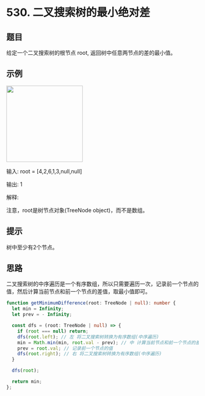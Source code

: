 # 530. 二叉搜索树的最小绝对差

## 题目

给定一个二叉搜索树的根节点 root, 返回树中任意两节点的差的最小值。

## 示例

<img src="https://assets.leetcode.com/uploads/2021/02/05/bst1.jpg" width="200" height="200" />

输入: root = [4,2,6,1,3,null,null]

输出: 1

解释:

注意，root是树节点对象(TreeNode object)，而不是数组。

## 提示

树中至少有2个节点。

## 思路

二叉搜索树的中序遍历是一个有序数组，所以只需要遍历一次，记录前一个节点的值，然后计算当前节点和前一个节点的差值，取最小值即可。

```ts
function getMinimumDifference(root: TreeNode | null): number {
  let min = Infinity;
  let prev = - Infinity;

  const dfs = (root: TreeNode | null) => {
    if (root === null) return;
    dfs(root.left); // 左 将二叉搜索树转换为有序数组(中序遍历)
    min = Math.min(min, root.val - prev); // 中 计算当前节点和前一个节点的差值，取最小值
    prev = root.val; // 记录前一个节点的值
    dfs(root.right); // 右 将二叉搜索树转换为有序数组(中序遍历)
  }

  dfs(root);

  return min;
};
```
